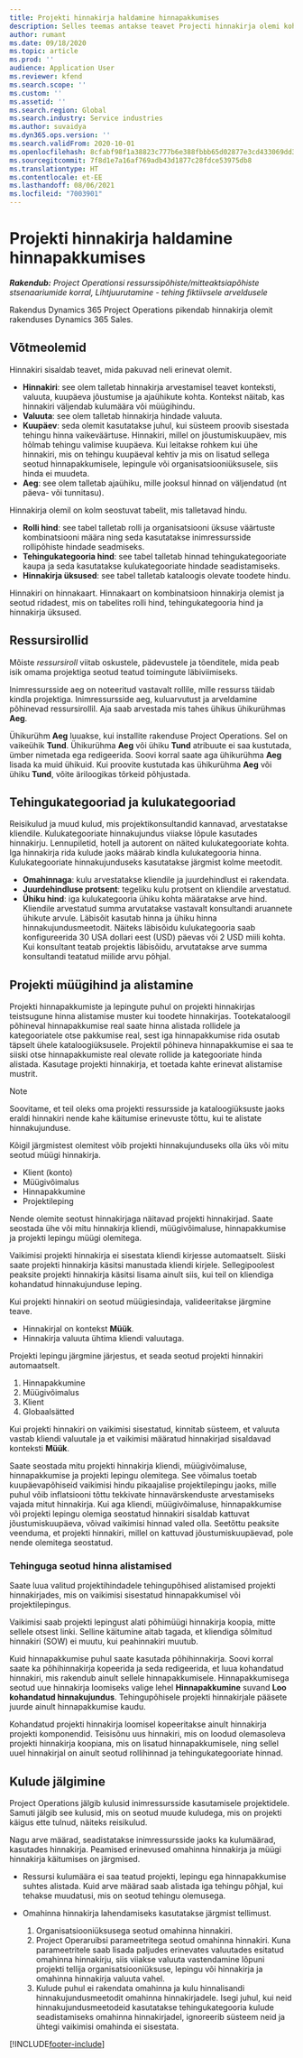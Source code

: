```yaml
---
title: Projekti hinnakirja haldamine hinnapakkumises
description: Selles teemas antakse teavet Projecti hinnakirja olemi kohta.
author: rumant
ms.date: 09/18/2020
ms.topic: article
ms.prod: ''
audience: Application User
ms.reviewer: kfend
ms.search.scope: ''
ms.custom: ''
ms.assetid: ''
ms.search.region: Global
ms.search.industry: Service industries
ms.author: suvaidya
ms.dyn365.ops.version: ''
ms.search.validFrom: 2020-10-01
ms.openlocfilehash: 8cfabf98f1a38823c777b6e388fbbb65d02877e3cd433069dd3845c292f2b277
ms.sourcegitcommit: 7f8d1e7a16af769adb43d1877c28fdce53975db8
ms.translationtype: HT
ms.contentlocale: et-EE
ms.lasthandoff: 08/06/2021
ms.locfileid: "7003901"
---
```

# <a name="manage-project-price-lists-on-a-quote"></a>Projekti hinnakirja haldamine hinnapakkumises

_**Rakendub:** Project Operationsi ressurssipõhiste/mitteaktsiapõhiste stsenaariumide korral,  Lihtjuurutamine - tehing fiktiivsele arveldusele_

Rakendus Dynamics 365 Project Operations pikendab hinnakirja olemit rakenduses Dynamics 365 Sales. 

## <a name="key-entities"></a>Võtmeolemid

Hinnakiri sisaldab teavet, mida pakuvad neli erinevat olemit.

- **Hinnakiri**: see olem talletab hinnakirja arvestamisel teavet konteksti, valuuta, kuupäeva jõustumise ja ajaühikute kohta. Kontekst näitab, kas hinnakiri väljendab kulumäära või müügihindu. 
- **Valuuta**: see olem talletab hinnakirja hindade valuuta. 
- **Kuupäev**: seda olemit kasutatakse juhul, kui süsteem proovib sisestada tehingu hinna vaikeväärtuse. Hinnakiri, millel on jõustumiskuupäev, mis hõlmab tehingu valimise kuupäeva. Kui leitakse rohkem kui ühe hinnakiri, mis on tehingu kuupäeval kehtiv ja mis on lisatud sellega seotud hinnapakkumisele, lepingule või organisatsiooniüksusele, siis hinda ei muudeta. 
- **Aeg**: see olem talletab ajaühiku, mille jooksul hinnad on väljendatud (nt päeva- või tunnitasu). 

Hinnakirja olemil on kolm seostuvat tabelit, mis talletavad hindu.

  - **Rolli hind**: see tabel talletab rolli ja organisatsiooni üksuse väärtuste kombinatsiooni määra ning seda kasutatakse inimressursside rollipõhiste hindade seadmiseks.
  - **Tehingukategooria hind**: see tabel talletab hinnad tehingukategooriate kaupa ja seda kasutatakse kulukategooriate hindade seadistamiseks.
  - **Hinnakirja üksused**: see tabel talletab kataloogis olevate toodete hindu.
 
Hinnakiri on hinnakaart. Hinnakaart on kombinatsioon hinnakirja olemist ja seotud ridadest, mis on tabelites rolli hind, tehingukategooria hind ja hinnakirja üksused.

## <a name="resource-roles"></a>Ressursirollid

Mõiste *ressursiroll* viitab oskustele, pädevustele ja tõenditele, mida peab isik omama projektiga seotud teatud toimingute läbiviimiseks.

Inimressursside aeg on noteeritud vastavalt rollile, mille ressurss täidab kindla projektiga. Inimressursside aeg, kuluarvutust ja arveldamine põhinevad ressursirollil. Aja saab arvestada mis tahes ühikus ühikurühmas **Aeg**.

Ühikurühm **Aeg** luuakse, kui installite rakenduse Project Operations. Sel on vaikeühik **Tund**. Ühikurühma **Aeg** või ühiku **Tund** atribuute ei saa kustutada, ümber nimetada ega redigeerida. Soovi korral saate aga ühikurühma **Aeg** lisada ka muid ühikuid. Kui proovite kustutada kas ühikurühma **Aeg** või ühiku **Tund**, võite äriloogikas tõrkeid põhjustada.
 
## <a name="transaction-categories-and-expense-categories"></a>Tehingukategooriad ja kulukategooriad

Reisikulud ja muud kulud, mis projektikonsultandid kannavad, arvestatakse kliendile. Kulukategooriate hinnakujundus viiakse lõpule kasutades hinnakirju. Lennupiletid, hotell ja autorent on näited kulukategooriate kohta. Iga hinnakirja rida kulude jaoks määrab kindla kulukategooria hinna. Kulukategooriate hinnakujunduseks kasutatakse järgmist kolme meetodit.

- **Omahinnaga**: kulu arvestatakse kliendile ja juurdehindlust ei rakendata.
- **Juurdehindluse protsent**: tegeliku kulu protsent on kliendile arvestatud. 
- **Ühiku hind**: iga kulukategooria ühiku kohta määratakse arve hind. Kliendile arvestatud summa arvutatakse vastavalt konsultandi aruannete ühikute arvule. Läbisõit kasutab hinna ja ühiku hinna hinnakujundusmeetodit. Näiteks läbisõidu kulukategooria saab konfigureerida 30 USA dollari eest (USD) päevas või 2 USD miili kohta. Kui konsultant teatab projektis läbisõidu, arvutatakse arve summa konsultandi teatatud miilide arvu põhjal.
 
## <a name="project-sales-pricing-and-overrides"></a>Projekti müügihind ja alistamine

Projekti hinnapakkumiste ja lepingute puhul on projekti hinnakirjas teistsugune hinna alistamise muster kui toodete hinnakirjas. Tootekataloogil põhineval hinnapakkumise real saate hinna alistada rollidele ja kategooriatele otse pakkumise real, sest iga hinnapakkumise rida osutab täpselt ühele kataloogiüksusele. Projektil põhineva hinnapakkumise ei saa te siiski otse hinnapakkumiste real olevate rollide ja kategooriate hinda alistada. Kasutage projekti hinnakirja, et toetada kahte erinevat alistamise mustrit.

> [!NOTE]
> Soovitame, et teil oleks oma projekti ressursside ja kataloogiüksuste jaoks eraldi hinnakiri nende kahe käitumise erinevuste tõttu, kui te alistate hinnakujunduse.

Kõigil järgmistest olemitest võib projekti hinnakujunduseks olla üks või mitu seotud müügi hinnakirja.

- Klient (konto) 
- Müügivõimalus 
- Hinnapakkumine 
- Projektileping

Nende olemite seotust hinnakirjaga näitavad projekti hinnakirjad. Saate seostada ühe või mitu hinnakirja kliendi, müügivõimaluse, hinnapakkumise ja projekti lepingu müügi olemitega.

Vaikimisi projekti hinnakirja ei sisestata kliendi kirjesse automaatselt. Siiski saate projekti hinnakirja käsitsi manustada kliendi kirjele. Sellegipoolest peaksite projekti hinnakirja käsitsi lisama ainult siis, kui teil on kliendiga kohandatud hinnakujunduse leping. 

Kui projekti hinnakiri on seotud müügiesindaja, valideeritakse järgmine teave.

- Hinnakirjal on kontekst **Müük**. 
- Hinnakirja valuuta ühtima kliendi valuutaga. 

Projekti lepingu järgmine järjestus, et seada seotud projekti hinnakiri automaatselt.

1. Hinnapakkumine
2. Müügivõimalus
3. Klient 
4. Globaalsätted 

Kui projekti hinnakiri on vaikimisi sisestatud, kinnitab süsteem, et valuuta vastab kliendi valuutale ja et vaikimisi määratud hinnakirjad sisaldavad konteksti **Müük**.

Saate seostada mitu projekti hinnakirja kliendi, müügivõimaluse, hinnapakkumise ja projekti lepingu olemitega. See võimalus toetab kuupäevapõhiseid vaikimisi hindu pikaajalise projektilepingu jaoks, mille puhul võib inflatsiooni tõttu tekkivate hinnavärskenduste arvestamiseks vajada mitut hinnakirja. Kui aga kliendi, müügivõimaluse, hinnapakkumise või projekti lepingu olemiga seostatud hinnakiri sisaldab kattuvat jõustumiskuupäeva, võivad vaikimisi hinnad valed olla. Seetõttu peaksite veenduma, et projekti hinnakiri, millel on kattuvad jõustumiskuupäevad, pole nende olemitega seostatud.

### <a name="deal-specific-price-overrides"></a>Tehinguga seotud hinna alistamised

Saate luua valitud projektihindadele tehingupõhised alistamised projekti hinnakirjades, mis on vaikimisi sisestatud hinnapakkumisel või projektilepingus.

Vaikimisi saab projekti lepingust alati põhimüügi hinnakirja koopia, mitte sellele otsest linki. Selline käitumine aitab tagada, et kliendiga sõlmitud hinnakiri (SOW) ei muutu, kui peahinnakiri muutub.

Kuid hinnapakkumise puhul saate kasutada põhihinnakirja. Soovi korral saate ka põhihinnakirja kopeerida ja seda redigeerida, et luua kohandatud hinnakiri, mis rakendub ainult sellele hinnapakkumisele. Hinnapakkumisega seotud uue hinnakirja loomiseks valige lehel **Hinnapakkumine** suvand **Loo kohandatud hinnakujundus**. Tehingupõhisele projekti hinnakirjale pääsete juurde ainult hinnapakkumise kaudu. 

Kohandatud projekti hinnakirja loomisel kopeeritakse ainult hinnakirja projekti komponendid. Teisisõnu uus hinnakiri, mis on loodud olemasoleva projekti hinnakirja koopiana, mis on lisatud hinnapakkumisele, ning sellel uuel hinnakirjal on ainult seotud rollihinnad ja tehingukategooriate hinnad.
  
## <a name="tracking-costs"></a>Kulude jälgimine

Project Operations jälgib kulusid inimressursside kasutamisele projektidele. Samuti jälgib see kulusid, mis on seotud muude kuludega, mis on projekti käigus ette tulnud, näiteks reisikulud.

Nagu arve määrad, seadistatakse inimressursside jaoks ka kulumäärad, kasutades hinnakirja. Peamised erinevused omahinna hinnakirja ja müügi hinnakirja käitumises on järgmised.

- Ressursi kulumäära ei saa teatud projekti, lepingu ega hinnapakkumise suhtes alistada. Kuid arve määrad saab alistada iga tehingu põhjal, kui tehakse muudatusi, mis on seotud tehingu olemusega. 

- Omahinna hinnakirja lahendamiseks kasutatakse järgmist tellimust.

    1. Organisatsiooniüksusega seotud omahinna hinnakiri.
    2. Project Operaruibsi parameetritega seotud omahinna hinnakiri. Kuna parameetritele saab lisada paljudes erinevates valuutades esitatud omahinna hinnakirju, siis viiakse valuuta vastendamine lõpuni projekti tellija organisatsiooniüksuse, lepingu või hinnakirja ja omahinna hinnakirja valuuta vahel.
    3. Kulude puhul ei rakendata omahinna ja kulu hinnalisandi hinnakujundusmeetodit omahinna hinnakirjadele. Isegi juhul, kui neid hinnakujundusmeetodeid kasutatakse tehingukategooria kulude seadistamiseks omahinna hinnakirjadel, ignoreerib süsteem neid ja ühtegi vaikimisi omahinda ei sisestata.


[!INCLUDE[footer-include](../includes/footer-banner.md)]
